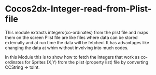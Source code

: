 Cocos2dx-Integer-read-from-Plist-file
=====================================

This module extracts integers(co-ordinates) from the plist file and maps them on the screen
Plist file are like files where data can be stored externally and at run time the data will be fetched.
It has advantages like changing the data at whim without involving into much codes.

In this Module this is to show how to fetch the Integers that work as co-ordinates for Sprites (X,Y) from the plist (property list)
file by converting CCString -> toInt.
